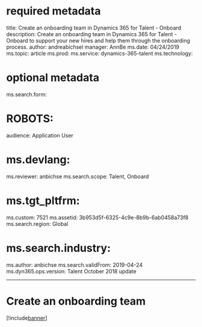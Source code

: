 # required metadata

title: Create an onboarding team in Dynamics 365 for Talent - Onboard
description: Create an onboarding team in Dynamics 365 for Talent - Onboard to support your new hires and help them through the onboarding process.
author: andreabichsel
manager: AnnBe
ms.date: 04/24/2019
ms.topic: article
ms.prod: 
ms.service: dynamics-365-talent
ms.technology: 

# optional metadata

ms.search.form: 
# ROBOTS: 
audience: Application User
# ms.devlang: 
ms.reviewer: anbichse
ms.search.scope: Talent, Onboard
# ms.tgt_pltfrm: 
ms.custom: 7521
ms.assetid: 3b953d5f-6325-4c9e-8b9b-6ab0458a73f8
ms.search.region: Global
# ms.search.industry: 
ms.author: anbichse
ms.search.validFrom: 2019-04-24
ms.dyn365.ops.version: Talent October 2018 update

---

# Create an onboarding team

[!include[banner](../includes/banner.md)]
